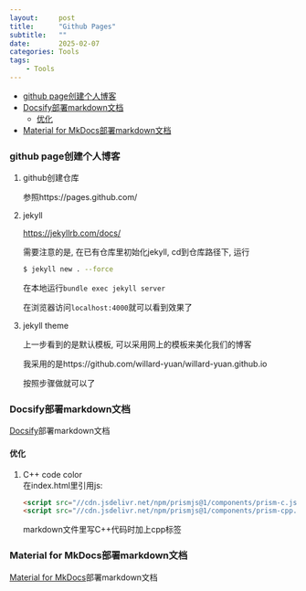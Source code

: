 ```yaml
---
layout:     post
title:      "Github Pages"
subtitle:   ""
date:       2025-02-07
categories: Tools
tags:
    - Tools
---
```


<!-- TOC -->

- [github page创建个人博客](#github-page创建个人博客)
- [Docsify部署markdown文档](#docsify部署markdown文档)
  - [优化](#优化)
- [Material for MkDocs部署markdown文档](#material-for-mkdocs部署markdown文档)

<!-- /TOC -->

<a id="markdown-github-page创建个人博客" name="github-page创建个人博客"></a>
### github page创建个人博客

1. github创建仓库

   参照https://pages.github.com/

2. jekyll

   https://jekyllrb.com/docs/

   需要注意的是, 在已有仓库里初始化jekyll, cd到仓库路径下, 运行

   ```sh
   $ jekyll new . --force
   ```

   在本地运行`bundle exec jekyll server`

   在浏览器访问`localhost:4000`就可以看到效果了

3. jekyll theme

   上一步看到的是默认模板, 可以采用网上的模板来美化我们的博客

   我采用的是https://github.com/willard-yuan/willard-yuan.github.io

   按照步骤做就可以了

<a id="markdown-docsify部署markdown文档" name="docsify部署markdown文档"></a>
### Docsify部署markdown文档

[Docsify](https://docsify.js.org/#/)部署markdown文档

#### 优化

1. C++ code color  
   在index.html里引用js:
   ```html
   <script src="//cdn.jsdelivr.net/npm/prismjs@1/components/prism-c.js"></script>
   <script src="//cdn.jsdelivr.net/npm/prismjs@1/components/prism-cpp.js"></script>
   ```
   markdown文件里写C++代码时加上cpp标签

<a id="markdown-material-for-mkdocs部署markdown文档" name="material-for-mkdocs部署markdown文档"></a>
### Material for MkDocs部署markdown文档

[Material for MkDocs](https://squidfunk.github.io/mkdocs-material/)部署markdown文档